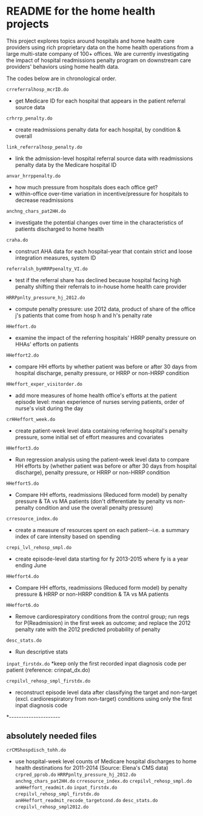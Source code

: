 # README for the home health projects
This project explores topics around hospitals and home health care providers using rich proprietary data on the home health operations from a large multi-state company of 100+ offices. We are currently investigating the impact of hospital readmissions penalty program on downstream care providers' behaviors using home health data.

The codes below are in chronological order.

`crreferralhosp_mcrID.do`
- get Medicare ID for each hospital that appears in the patient referral source data

`crhrrp_penalty.do`
- create readmissions penalty data for each hospital, by condition & overall

`link_referralhosp_penalty.do`
- link the admission-level hospital referral source data with readmissions penalty data by the Medicare hospital ID

`anvar_hrrppenalty.do`
- how much pressure from hospitals does each office get?
- within-office over-time variation in incentive/pressure for hospitals to decrease readmissions

`anchng_chars_pat2HH.do`
- investigate the potential changes over time in the characteristics of patients discharged to home health

`craha.do`
- construct AHA data for each hospital-year that contain strict and loose integration measures, system ID

`referralsh_byHRRPpenalty_VI.do`
- test if the referral share has declined because hospital facing high penalty shifting their referrals to in-house home health care provider

`HRRPpnlty_pressure_hj_2012.do`
- compute penalty pressure: use 2012 data, product of share of the office j's patients that come from hosp h and h's penalty rate

`HHeffort.do`
- examine the impact of the referring hospitals' HRRP penalty pressure on HHAs' efforts on patients

`HHeffort2.do`
- compare HH efforts by whether patient was before or after 30 days from hospital discharge, penalty pressure, or HRRP or non-HRRP condition

`HHeffort_exper_visitorder.do`
- add more measures of home health office's efforts at the patient episode level: mean experience of nurses serving patients, order of nurse's visit during the day

`crHHeffort_week.do`
- create patient-week level data containing referring hospital's penalty pressure, some initial set of effort measures and covariates

`HHeffort3.do`
- Run regression analysis using the patient-week level data to compare HH efforts by (whether patient was before or after 30 days from hospital discharge), penalty pressure, or HRRP or non-HRRP condition

`HHeffort5.do`
- Compare HH efforts, readmissions (Reduced form model) by penalty pressure & TA vs MA patients (don't differentiate by penalty vs non-penalty condition and use the overall penalty pressure)

`crresource_index.do`
- create a measure of resources spent on each patient--i.e. a summary index of care intensity based on spending

`crepi_lvl_rehosp_smpl.do`
- create episode-level data starting for fy 2013-2015 where fy is a year ending June

`HHeffort4.do`
- Compare HH efforts, readmissions (Reduced form model) by penalty pressure & HRRP or non-HRRP condition & TA vs MA patients

`HHeffort6.do`
- Remove cardiorespiratory conditions from the control group; run regs for P(Readmission) in the first week as outcome; and replace the 2012 penalty rate with the 2012 predicted probability of penalty

`desc_stats.do`
- Run descriptive stats

`inpat_firstdx.do`
*keep only the first recorded inpat diagnosis code per patient (reference: crinpat_dx.do)

`crepilvl_rehosp_smpl_firstdx.do`
- reconstruct episode level data after classifying the target and non-target (excl. cardiorespiratory from non-target) conditions using only the first inpat diagnosis code

*---------------------
## absolutely needed files
`crCMShospdisch_tohh.do`
  - use hospital-week level counts of Medicare hospital discharges to home health destinations for 2011-2014 (Source: Elena's CMS data)
`crpred_pprob.do`
`HRRPpnlty_pressure_hj_2012.do`
`anchng_chars_pat2HH.do`
`crresource_index.do`
`crepilvl_rehosp_smpl.do`
`anHHeffort_readmit.do`
`inpat_firstdx.do`
`crepilvl_rehosp_smpl_firstdx.do`
`anHHeffort_readmit_recode_targetcond.do`
`desc_stats.do`
`crepilvl_rehosp_smpl2012.do`
